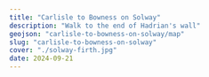 ```yaml
---
title: "Carlisle to Bowness on Solway"
description: "Walk to the end of Hadrian's wall"
geojson: "carlisle-to-bowness-on-solway/map"
slug: "carlisle-to-bowness-on-solway"
cover: "./solway-firth.jpg"
date: 2024-09-21
---
```

